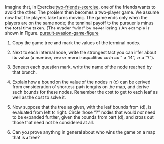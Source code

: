 

Imagine that, in Exercise <a class="exerciseRef" title="" href="{{ site.baseurl }}/search-exercises/ex_5/">two-friends-exercise</a>, one of
the friends wants to avoid the other. The problem then becomes a
two-player game. We assume now that the players take turns moving. The
game ends only when the players are on the same node; the terminal
payoff to the pursuer is minus the total time taken. (The evader “wins”
by never losing.) An example is shown in Figure.
<a href="#pursuit-evasion-game-figure">pursuit-evasion-game-figure</a><br>


1.  Copy the game tree and mark the values of the terminal nodes.<br>

2.  Next to each internal node, write the strongest fact you can infer
    about its value (a number, one or more inequalities such as
    “$\geq 14$”, or a “?”).<br>

3.  Beneath each question mark, write the name of the node reached by
    that branch.<br>

4.  Explain how a bound on the value of the nodes in (c) can be derived
    from consideration of shortest-path lengths on the map, and derive
    such bounds for these nodes. Remember the cost to get to each leaf
    as well as the cost to solve it.<br>

5.  Now suppose that the tree as given, with the leaf bounds from (d),
    is evaluated from left to right. Circle those “?” nodes that would
    <i>not</i> need to be expanded further, given the bounds
    from part (d), and cross out those that need not be considered
    at all.<br>

6.  Can you prove anything in general about who wins the game on a map
    that is a tree?<br>
